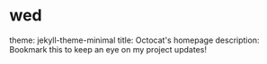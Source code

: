 # wed
theme: jekyll-theme-minimal
title: Octocat's homepage
description: Bookmark this to keep an eye on my project updates!

